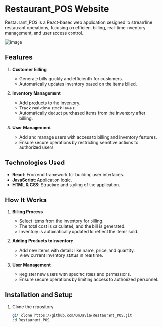 # Restaurant_POS Website

Restaurant_POS is a React-based web application designed to streamline restaurant operations, focusing on efficient billing, real-time inventory management, and user access control.  

![image](https://github.com/user-attachments/assets/3947ee8f-8dc9-48f9-94da-72a0995af9d5)


## Features  

1. **Customer Billing**  
   - Generate bills quickly and efficiently for customers.  
   - Automatically updates inventory based on the items billed.  

2. **Inventory Management**  
   - Add products to the inventory.  
   - Track real-time stock levels.  
   - Automatically deduct purchased items from the inventory after billing.  

3. **User Management**  
   - Add and manage users with access to billing and inventory features.  
   - Ensure secure operations by restricting sensitive actions to authorized users.  

## Technologies Used  

- **React**: Frontend framework for building user interfaces.  
- **JavaScript**: Application logic.  
- **HTML & CSS**: Structure and styling of the application.  

## How It Works  

1. **Billing Process**  
   - Select items from the inventory for billing.  
   - The total cost is calculated, and the bill is generated.  
   - Inventory is automatically updated to reflect the items sold.  

2. **Adding Products to Inventory**  
   - Add new items with details like name, price, and quantity.  
   - View current inventory status in real time.  

3. **User Management**  
   - Register new users with specific roles and permissions.  
   - Ensure secure operations by limiting access to authorized personnel.  

## Installation and Setup  

1. Clone the repository:  
   ```bash
   git clone https://github.com/OmJavia/Restaurant_POS.git
   cd Restaurant_POS
